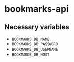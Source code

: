 # bookmarks-api

## Necessary variables

- `BOOKMARKS_DB_NAME`
- `BOOKMARKS_DB_PASSWORD`
- `BOOKMARKS_DB_USERNAME`
- `BOOKMARKS_DB_HOST`
